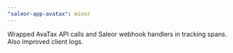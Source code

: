 ```yaml
---
"saleor-app-avatax": minor
---
```


Wrapped AvaTax API calls and Saleor webhook handlers in tracking spans. Also improved client logs.
